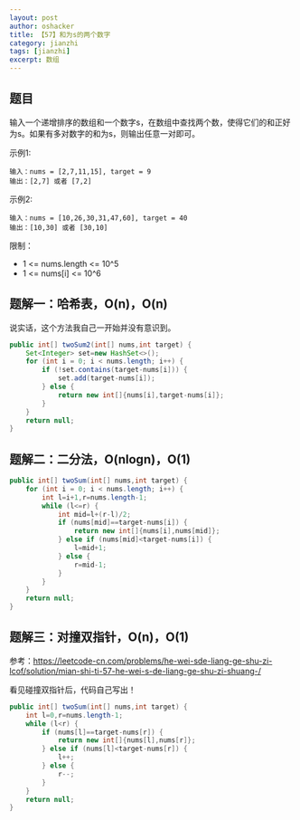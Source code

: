 ```yaml
---
layout: post 
author: oshacker
title: 【57】和为s的两个数字
category: jianzhi
tags: [jianzhi]
excerpt: 数组
---
```


## 题目

输入一个递增排序的数组和一个数字s，在数组中查找两个数，使得它们的和正好为s。如果有多对数字的和为s，则输出任意一对即可。

示例1:
```
输入：nums = [2,7,11,15], target = 9
输出：[2,7] 或者 [7,2]
```

示例2:
```
输入：nums = [10,26,30,31,47,60], target = 40
输出：[10,30] 或者 [30,10]
```

限制：
+ 1 <= nums.length <= 10^5
+ 1 <= nums[i] <= 10^6

## 题解一：哈希表，O(n)，O(n)

说实话，这个方法我自己一开始并没有意识到。

```java
public int[] twoSum2(int[] nums,int target) {
    Set<Integer> set=new HashSet<>();
    for (int i = 0; i < nums.length; i++) {
        if (!set.contains(target-nums[i])) {
            set.add(target-nums[i]);
        } else {
            return new int[]{nums[i],target-nums[i]};
        }
    }
    return null;
}
```

## 题解二：二分法，O(nlogn)，O(1)

```java
public int[] twoSum(int[] nums,int target) {
    for (int i = 0; i < nums.length; i++) {
        int l=i+1,r=nums.length-1;
        while (l<=r) {
            int mid=l+(r-l)/2;
            if (nums[mid]==target-nums[i]) {
                return new int[]{nums[i],nums[mid]};
            } else if (nums[mid]<target-nums[i]) {
                l=mid+1;
            } else {
                r=mid-1;
            }
        }
    }
    return null;
}
```

## 题解三：对撞双指针，O(n)，O(1)

参考：https://leetcode-cn.com/problems/he-wei-sde-liang-ge-shu-zi-lcof/solution/mian-shi-ti-57-he-wei-s-de-liang-ge-shu-zi-shuang-/

看见碰撞双指针后，代码自己写出！

```java
public int[] twoSum(int[] nums,int target) {
    int l=0,r=nums.length-1;
    while (l<r) {
        if (nums[l]==target-nums[r]) {
            return new int[]{nums[l],nums[r]};
        } else if (nums[l]<target-nums[r]) {
            l++;
        } else {
            r--;
        }
    }
    return null;
}
```

